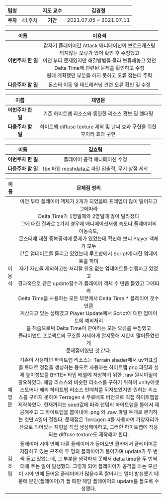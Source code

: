 |   팀명   |        | 지도 교수 |         김경철          |
| :------: | :----: | :-------: | :---------------------: |
| **주차** | 41주차 | **기간**  | 2021.07.05 ~ 2021.07.11 |

|        이름        |                            이용석                            |
| :----------------: | :----------------------------------------------------------: |
| **이번주차 한 일** | 갑자기 플레이어간 Attack 애니메이션이 브로드캐스팅 <br /> 되지않는 오류가 있어 확인 후 수정했고<br /> 이전 부터 문제였지만 해결방법을 몰라 보류해놓고 있던 <br /> Delta Time에 관련된 문제를 확인하고 수정<br /> 원래 계획했던 부분을 하지 못하고 오류 잡는데 주력 |
| **다음주차 할 일** |       몬스터 이동 및 데드레커닝 관련 오류 확인 및 수정       |

|        이름        |                            채영문                            |
| :----------------: | :----------------------------------------------------------: |
| **이번주차 한 일** |     기존 하이트맵 리소스와 동일한 리소스 확보 및 렌더링      |
| **다음주차 할 일** | 하이트맵 diffuse texture 제작 및 날씨 효과 구현을 위한 후처리 효과 구현 |

|        이름        |                     김효림                      |
| :----------------: | :---------------------------------------------: |
| **이번주차 한 일** |          플레이어 공격 애니메이션 수정          |
| **다음주차 할 일** | fbx 파일 meshdata로 파일 입출력, 무기 상점 제작 |

| 이름   |                         문제점 정리                          |
| ------ | :----------------------------------------------------------: |
| 이용석 | 이전 부터 플레이어 객체가 2개가 되었을때 프레임이 많이 떨어지고 그에따라<br /> Delta Time가 1명일때와 2명일때 많이 달라졌다 <br /> 그에 대한 결과로 2가지 경우에 애니메이션재생 속도나 플레이어의 이동속도, <br /> 몬스터에 대한 중복공격에 문제가 있었는데 확인해 보니 Player 객체가 모두 <br /> 같은 업데이트를 돌리고 있었는데 루프안에서 Script에 대한 업데이트를 하며<br /> 자기 자신을 제외하고는 처리할 필요 없는 업데이트를 실행하고 있었고 <br /> 결과적으로 같은 update함수가 플레이어 객체 수 만큼 돌았고 그에따라<br /> Delta Time을 사용하는 모든 부분에서 Delta Time * 플레이어 갯수 만큼<br /> 계산되고 있는 상태였고 Player Update에서 Script에 대한 업데이트에 예외처리<br /> 를 해줌으로써 Delta Time이 관여하는 모든 오류를 수정했고 <br /> 클라이언트 프로젝트의 구조를 자세하게 알지못해 시간이 많이들었던게 <br /> 문제점이였던 것 같다. |
| 채영문 | 기존이 사용하던 하이트맵 리소스는 Terrain shader에서 uv좌표값을 토대로 정점을 생성하는 용도로 사용하는 하이트맵.png 파일과 실제 높이정보를 BYTE* 타입 배열에 저장하기 위한 .raw 원시파일이 필요하였다. 해당 리소스와 비슷한 리소스를 구하기 위하여 unity에셋 스토어나 해외 하이트맵 리소스 판매처를 뒤져보았지만 원하는 리소스를 구하지 못하여 Terragen 4 무료배포 버전으로 직접 하이트맵을 제작하였다. 현재까지는 seed값에 따라 랜덤의 하이트맵을 툴에서 제공해주고 그 하이트맵을 뽑아내어 .png 와 .raw 파일 두개로 분기하는 것만 4일이 걸렸다. 문제점은 Terragen 4를 사용하여 가장자리가 산으로 되어있는 지형을 직접 생성해야하고, 그러한 하이트맵에 적용되는 diffuse texture도 제작해야 한다. |
| 김효림 | 플레이어 시야 안에 다른 플레이어가 들어오면 클라에서 플레이어를 저장하고 있는 구조에 두 명의 플레이어가 들어가며 update가 두 번씩 돌고 있었는데, 그 부분을 생각하지 못해서 delta time을 두 번씩 더해 주는 일이 발생했다. 그렇게 되어 플레이어가 공격을 하는 모션이 시야 안에 들어온 플레이어가 많을수록 짧아지는 일이 발생했기 때문에 본인(플레이어)가 돌 때만 해당 플레이어의 update를 돌도록 수정했다. |


